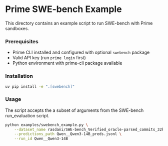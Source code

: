 # Prime SWE-bench Example

This directory contains an example script to run SWE-bench with Prime sandboxes.

### Prerequisites

- Prime CLI installed and configured with optional `swebench` package
- Valid API key (run `prime login` first)
- Python environment with prime-cli package available

### Installation

```bash
uv pip install -e ".[swebench]"
```

### Usage

The script accepts the a subset of arguments from the SWE-bench run_evaluation script.

```bash
python examples/swebench_example.py \
    --dataset_name rasdani/SWE-bench_Verified_oracle-parsed_commits_32k_2 \
    --predictions_path Qwen__Qwen3-14B_preds.jsonl \
    --run_id Qwen__Qwen3-14B
```
